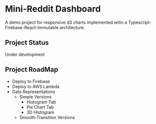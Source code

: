 # Mini-Reddit Dashboard

A demo project for responsive d3 charts implemented witin a Typescript-Firebase-React-Immutable architecture.

## Project Status

Under development

## Project RoadMap

-   Deploy to Firebase
-   Deploy to AWS Lambda
-   Data Representations
    -   Simple Versions
        -   Histogram Tab
        -   Pie Chart Tab
        -   3D Histogram
    -   Smooth-Transition Versions
